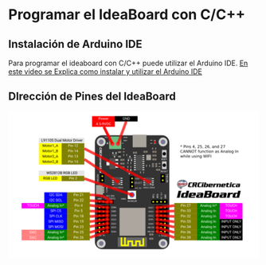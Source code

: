 # Programar el IdeaBoard con C/C++

## Instalación de Arduino IDE

Para programar el ideaboard con C/C++ puede utilizar el Arduino IDE. [En este video se Explica como instalar y utilizar el Arduino IDE](https://youtu.be/Gd5cj3yKtPM?si=9Gexbs7unJ-1I55R)


## DIrección de Pines del IdeaBoard

![pinout](https://github.com/Universidad-Cenfotec/Sumobot/blob/main/imagenes/Ideaboard_pinout.png)
